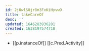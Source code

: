 ```yaml
---
id: 2jOwlS0jr8n3FxKiHyvwO
title: takeCareOf
desc: ''
updated: 1646283936281
created: 1638197574718
---
```



- [[p.instanceOf]] [[c.Pred.Activity]]
